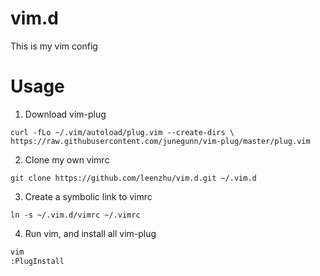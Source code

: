 # vim.d
This is my vim config

# Usage

1. Download vim-plug

`curl -fLo ~/.vim/autoload/plug.vim --create-dirs \
    https://raw.githubusercontent.com/junegunn/vim-plug/master/plug.vim`

2. Clone my own vimrc

`git clone https://github.com/leenzhu/vim.d.git ~/.vim.d`

3. Create a symbolic link to vimrc

`ln -s ~/.vim.d/vimrc ~/.vimrc`

4. Run vim, and install all vim-plug
```sh
vim
:PlugInstall
```
